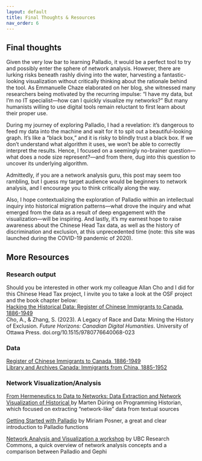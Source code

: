 ```yaml
---
layout: default
title: Final Thoughts & Resources
nav_order: 6
---
```


## Final thoughts 
 
Given the very low bar to learning Palladio, it would be a perfect tool to try and possibly enter the sphere of network analysis. However, there are lurking risks beneath rashly diving into the water, harvesting a fantastic-looking visualization without critically thinking about the rationale behind the tool. As Emmanuelle Chaze elaborated on her blog, she witnessed many researchers being motivated by the recurring impulse: “I have my data, but I’m no IT specialist—how can I quickly visualize my networks?” But many humanists willing to use digital tools remain reluctant to first learn about their proper use.

During my journey of exploring Palladio, I had a revelation: it’s dangerous to feed my data into the machine and wait for it to spit out a beautiful-looking graph. It’s like a “black box,” and it is risky to blindly trust a black box. If we don’t understand what algorithm it uses, we won’t be able to correctly interpret the results. Hence, I focused on a seemingly no-brainer question—what does a node size represent?—and from there, dug into this question to uncover its underlying algorithm.

Admittedly, if you are a network analysis guru, this post may seem too rambling, but I guess my target audience would be beginners to network analysis, and I encourage you to think critically along the way.

Also, I hope contextualizing the exploration of Palladio within an intellectual inquiry into historical migration patterns—what drove the inquiry and what emerged from the data as a result of deep engagement with the visualization—will be inspiring. And lastly, it’s my earnest hope to raise awareness about the Chinese Head Tax data, as well as the history of discrimination and exclusion, at this unprecedented time (note: this site was launched during the COVID-19 pandemic of 2020).

## More Resources
### Research output 

Should you be interested in other work my colleague Allan Cho and I did for this Chinese Head Tax project, I invite you to take a look at the OSF project and the book chapter below: 
<br>[Hacking the Historical Data: Register of Chinese Immigrants to Canada, 1886-1949](https://osf.io/9zr6f/)
<br>Cho, A., & Zhang, S. (2023). A Legacy of Race and Data: Mining the History of Exclusion. *Future Horizons: Canadian Digital Humanities*. University of Ottawa Press. doi.org/10.1515/9780776640068-023   

### Data
[Register of Chinese Immigrants to Canada, 1886-1949](https://open.library.ubc.ca/cIRcle/collections/facultyresearchandpublications/52383/items/1.0075988)
<br>[Library and Archives Canada: Immigrants from China, 1885-1952](https://library-archives.canada.ca/eng/collection/research-help/genealogy-family-history/immigration/pages/immigrants-from-china-1885-1952.aspx)

### Network Visualization/Analysis

[From Hermeneutics to Data to Networks: Data Extraction and Network Visualization of Historical ](https://programminghistorian.org/en/lessons/creating-network-diagrams-from-historical-sources)
by Marten Düring on Programming Historian, which focused on extracting “network-like” data from textual sources 
 
[Getting Started with Palladio](http://miriamposner.com/blog/getting-started-with-palladio/) by Miriam Posner, a great and clear introduction to Palladio functions 
 
[Network Analysis and Visualization a workshop](https://ubc-library-rc.github.io/gephi-palladio/) by UBC Research Commons, a quick overview of network analysis concepts and a comparison between Palladio and Gephi

